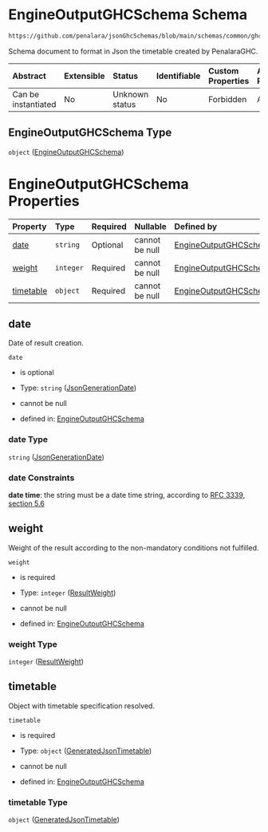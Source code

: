 # EngineOutputGHCSchema Schema

```txt
https://github.com/penalara/jsonGhcSchemas/blob/main/schemas/common/ghcEngineOutput.schema.json
```

Schema document to format in Json the timetable created by PenalaraGHC.

| Abstract            | Extensible | Status         | Identifiable | Custom Properties | Additional Properties | Access Restrictions | Defined In                                                                                     |
| :------------------ | :--------- | :------------- | :----------- | :---------------- | :-------------------- | :------------------ | :--------------------------------------------------------------------------------------------- |
| Can be instantiated | No         | Unknown status | No           | Forbidden         | Allowed               | none                | [ghcEngineOutput.schema.json](../../../out/ghcEngineOutput.schema.json "open original schema") |

## EngineOutputGHCSchema Type

`object` ([EngineOutputGHCSchema](ghcengineoutput.md))

# EngineOutputGHCSchema Properties

| Property                | Type      | Required | Nullable       | Defined by                                                                                                                                                                                            |
| :---------------------- | :-------- | :------- | :------------- | :---------------------------------------------------------------------------------------------------------------------------------------------------------------------------------------------------- |
| [date](#date)           | `string`  | Optional | cannot be null | [EngineOutputGHCSchema](ghcengineoutput-properties-jsongenerationdate.md "https://github.com/penalara/jsonGhcSchemas/blob/main/schemas/common/ghcEngineOutput.schema.json#/properties/date")          |
| [weight](#weight)       | `integer` | Required | cannot be null | [EngineOutputGHCSchema](ghcengineoutput-properties-resultweight.md "https://github.com/penalara/jsonGhcSchemas/blob/main/schemas/common/ghcEngineOutput.schema.json#/properties/weight")              |
| [timetable](#timetable) | `object`  | Required | cannot be null | [EngineOutputGHCSchema](ghcengineoutput-properties-generatedjsontimetable.md "https://github.com/penalara/jsonGhcSchemas/blob/main/schemas/common/ghcEngineOutput.schema.json#/properties/timetable") |

## date

Date of result creation.

`date`

*   is optional

*   Type: `string` ([JsonGenerationDate](ghcengineoutput-properties-jsongenerationdate.md))

*   cannot be null

*   defined in: [EngineOutputGHCSchema](ghcengineoutput-properties-jsongenerationdate.md "https://github.com/penalara/jsonGhcSchemas/blob/main/schemas/common/ghcEngineOutput.schema.json#/properties/date")

### date Type

`string` ([JsonGenerationDate](ghcengineoutput-properties-jsongenerationdate.md))

### date Constraints

**date time**: the string must be a date time string, according to [RFC 3339, section 5.6](https://tools.ietf.org/html/rfc3339 "check the specification")

## weight

Weight of the result according to the non-mandatory conditions not fulfilled.

`weight`

*   is required

*   Type: `integer` ([ResultWeight](ghcengineoutput-properties-resultweight.md))

*   cannot be null

*   defined in: [EngineOutputGHCSchema](ghcengineoutput-properties-resultweight.md "https://github.com/penalara/jsonGhcSchemas/blob/main/schemas/common/ghcEngineOutput.schema.json#/properties/weight")

### weight Type

`integer` ([ResultWeight](ghcengineoutput-properties-resultweight.md))

## timetable

Object with timetable specification resolved.

`timetable`

*   is required

*   Type: `object` ([GeneratedJsonTimetable](ghcengineoutput-properties-generatedjsontimetable.md))

*   cannot be null

*   defined in: [EngineOutputGHCSchema](ghcengineoutput-properties-generatedjsontimetable.md "https://github.com/penalara/jsonGhcSchemas/blob/main/schemas/common/ghcEngineOutput.schema.json#/properties/timetable")

### timetable Type

`object` ([GeneratedJsonTimetable](ghcengineoutput-properties-generatedjsontimetable.md))
